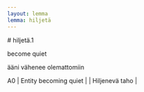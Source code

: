 ```yaml
---
layout: lemma
lemma: hiljetä
---
```


<div class="sense">
# <span class="sensename">hiljetä.1</span>

<span class="description">become quiet</span>

<span class="description">ääni vähenee olemattomiin</span>

A0 | Entity becoming quiet |   | Hiljenevä taho |  

</div>

